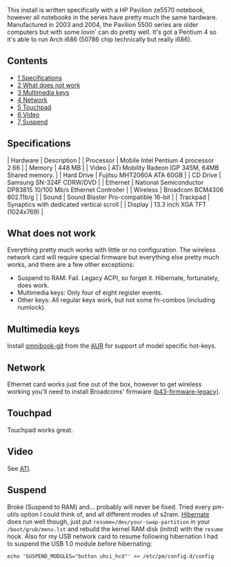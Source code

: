 This install is written specifically with a HP Pavilion ze5570 notebook, however all notebooks in the series have pretty much the same hardware. Manufactured in 2003 and 2004, the Pavilion 5500 series are older computers but with some lovin' can do pretty well. It's got a Pentium 4 so it's able to run Arch i686 (50786 chip technically but really i686).

## Contents

*   [1 Specifications](#Specifications)
*   [2 What does not work](#What_does_not_work)
*   [3 Multimedia keys](#Multimedia_keys)
*   [4 Network](#Network)
*   [5 Touchpad](#Touchpad)
*   [6 Video](#Video)
*   [7 Suspend](#Suspend)

## Specifications

| Hardware | Description |
| Processor | Mobile Intel Pentium 4 processor 2.66 |
| Memory | 448 MB |
| Video | ATi Mobility Radeon IGP 345M, 64MB Shared memory. |
| Hard Drive | Fujitsu MHT2060A ATA 60GB |
| CD Drive | Samsung SN-324F CDRW/DVD |
| Ethernet | National Semiconductor DP83815 10/100 Mb/s Ethernet Controller |
| Wireless | Broadcom BCM4306 802.11b/g |
| Sound | Sound Blaster Pro-compatible 16-bit |
| Trackpad | Synaptics with dedicated vertical scroll |
| Display | 13.3 inch XGA TFT (1024x769) |

## What does not work

Everything pretty much works with little or no configuration. The wireless network card will require special firmware but everything else pretty much works, and there are a few other exceptions:

*   Suspend to RAM: Fail. Legacy ACPI, so forget it. Hibernate, fortunately, does work.
*   Multimedia keys: Only four of eight register events.
*   Other keys: All regular keys work, but not some fn-combos (including numlock).

## Multimedia keys

Install [omnibook-git](https://aur.archlinux.org/packages/omnibook-git/) from the [AUR](/index.php/AUR "AUR") for support of model specific hot-keys.

## Network

Ethernet card works just fine out of the box, however to get wireless working you'll need to install Broadcoms' firmware ([b43-firmware-legacy](https://aur.archlinux.org/packages/b43-firmware-legacy/)).

## Touchpad

Touchpad works great.

## Video

See [ATI](/index.php/ATI "ATI").

## Suspend

Broke (Suspend to RAM) and... probably will never be fixed. Tried every pm-utils option I could think of, and all different modes of s2ram. [Hibernate](/index.php/Pm-utils "Pm-utils") does run well though, just put `resume=/dev/your-swap-partition` in your `/boot/grub/menu.lst` and rebuild the kernel RAM disk (initrd) with the `resume` hook. Also for my USB network card to resume following hibernation I had to suspend the USB 1.0 module before hibernating:

```
echo 'SUSPEND_MODULES="button uhci_hcd"' >> /etc/pm/config.d/config

```